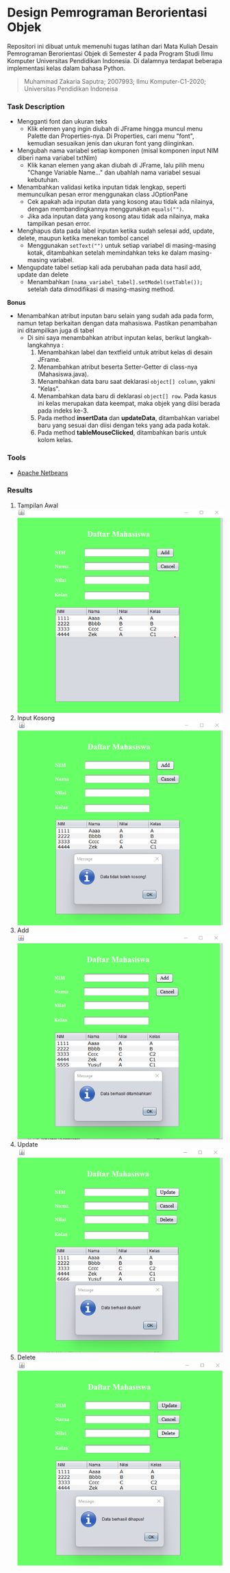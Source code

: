 # Design Pemrograman Berorientasi Objek
Repositori ini dibuat untuk memenuhi tugas latihan dari Mata Kuliah Desain Pemrograman Berorientasi Objek di Semester 4 pada Program Studi Ilmu Komputer Universitas Pendidikan Indonesia. Di dalamnya terdapat beberapa implementasi kelas dalam bahasa Python.
> Muhammad Zakaria Saputra; 2007993; Ilmu Komputer-C1-2020; Universitas Pendidikan Indoneisa

### Task Description
* Mengganti font dan ukuran teks
  * Klik elemen yang ingin diubah di JFrame hingga muncul menu Palette dan Properties-nya. Di Properties, cari menu "font", kemudian sesuaikan jenis dan ukuran font yang diinginkan.
* Mengubah nama variabel setiap komponen (misal komponen input NIM diberi nama variabel txtNim)
  * Klik kanan elemen yang akan diubah di JFrame, lalu pilih menu "Change Variable Name..." dan ubahlah nama variabel sesuai kebutuhan.
* Menambahkan validasi ketika inputan tidak lengkap, seperti memunculkan pesan error menggunakan class JOptionPane
  * Cek apakah ada inputan data yang kosong atau tidak ada nilainya, dengan membandingkannya menggunakan `equals("")`. 
  * Jika ada inputan data yang kosong atau tidak ada nilainya, maka tampilkan pesan error.
* Menghapus data pada label inputan ketika sudah selesai add, update, delete, maupun ketika menekan tombol cancel
  * Menggunakan `setText("")` untuk setiap variabel di masing-masing kotak, ditambahkan setelah memindahkan teks ke dalam masing-masing variabel. 
* Mengupdate tabel setiap kali ada perubahan pada data hasil add, update dan delete
  * Menambahkan `[nama_variabel_tabel].setModel(setTable());` setelah data dimodifikasi di masing-masing method.

**Bonus**
* Menambahkan atribut inputan baru selain yang sudah ada pada form, namun tetap berkaitan dengan data mahasiswa. Pastikan penambahan ini ditampilkan juga di tabel
  * Di sini saya menambahkan atribut inputan kelas, berikut langkah-langkahnya :
    1.  Menambahkan label dan textfield untuk atribut kelas di desain JFrame.
    2.  Menambahkan atribut beserta Setter-Getter di class-nya (Mahasiswa.java).
    3.  Menambahkan data baru saat deklarasi `object[] column`, yakni "Kelas".
    4.  Menambahkan data baru di deklarasi `object[] row`. Pada kasus ini kelas merupakan data keempat, maka objek yang diisi berada pada indeks ke-3.
    5.  Pada method **insertData** dan **updateData**, ditambahkan variabel baru yang sesuai dan diisi dengan teks yang ada pada kotak.
    6.  Pada method **tableMouseClicked**, ditambahkan baris untuk kolom kelas.

### Tools
- [Apache Netbeans](https://netbeans.apache.org/)

### Results
1. Tampilan Awal</br>
![awal](https://github.com/zakariasaputra/LATIHAN5DPBO2022/blob/ba0142f2569fa339ddb25cfd4f4ab71e23854ab4/Screenshot%20Hasil/Tampilan%20Awal.png)</br>
2. Input Kosong</br>
![kosong](https://github.com/zakariasaputra/LATIHAN5DPBO2022/blob/ba0142f2569fa339ddb25cfd4f4ab71e23854ab4/Screenshot%20Hasil/Input%20Kosong.png)</br>
3. Add</br>
![add](https://github.com/zakariasaputra/LATIHAN5DPBO2022/blob/ba0142f2569fa339ddb25cfd4f4ab71e23854ab4/Screenshot%20Hasil/Add.png)</br>
4. Update</br>
![update](https://github.com/zakariasaputra/LATIHAN5DPBO2022/blob/ba0142f2569fa339ddb25cfd4f4ab71e23854ab4/Screenshot%20Hasil/Update.png)</br>
5. Delete</br>
![delete](https://github.com/zakariasaputra/LATIHAN5DPBO2022/blob/ba0142f2569fa339ddb25cfd4f4ab71e23854ab4/Screenshot%20Hasil/Delete.png)</br>
